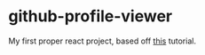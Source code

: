 # github-profile-viewer
My first proper react project, based off [this](https://www.youtube.com/watch?v=dVpfSVU6lTI&ab_channel=JonahPoulson) tutorial.